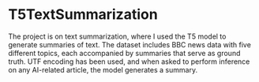 # T5TextSummarization
The project is on text summarization, where I used the T5 model to generate summaries of text. The dataset includes BBC news data with five different topics, each accompanied by summaries that serve as ground truth. UTF encoding has been used, and when asked to perform inference on any AI-related article, the model generates a summary.
